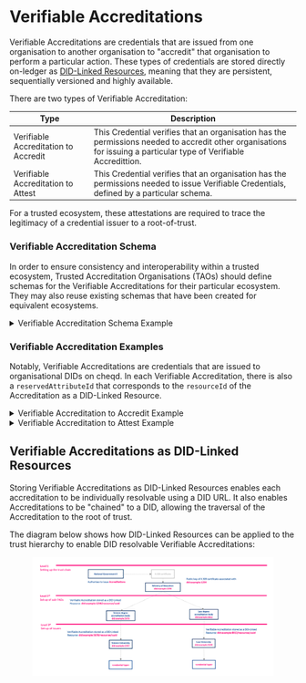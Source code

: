 # Verifiable Accreditations

Verifiable Accreditations are credentials that are issued from one organisation to another organisation to "accredit" that organisation to perform a particular action. These types of credentials are stored directly on-ledger as [DID-Linked Resources](../../architecture/adr-list/adr-002-did-linked-resources.md), meaning that they are persistent, sequentially versioned and highly available.&#x20;

There are two types of Verifiable Accreditation:

| Type                                 | Description                                                                                                                                                        |
| ------------------------------------ | ------------------------------------------------------------------------------------------------------------------------------------------------------------------ |
| Verifiable Accreditation to Accredit | This Credential verifies that an organisation has the permissions needed to accredit other organisations for issuing a particular type of Verifiable Accredittion. |
| Verifiable Accreditation to Attest   | This Credential verifies that an organisation has the permissions needed to issue Verifiable Credentials, defined by a particular schema.                          |

For a trusted ecosystem, these attestations are required to trace the legitimacy of a credential issuer to a root-of-trust.&#x20;

### Verifiable Accreditation Schema

In order to ensure consistency and interoperability within a trusted ecosystem, Trusted Accreditation Organisations (TAOs) should define schemas for the Verifiable Accreditations for their particular ecosystem. They may also reuse existing schemas that have been created for equivalent ecosystems.

<details>

<summary>Verifiable Accreditation Schema Example</summary>

```json
{
  "$schema": "https://json-schema.org/draft/2020-12/schema",
  "title": "Verifiable Accreditation Record",
  "description": "Schema of an Verifiable Accreditation",
  "type": "object",
  "allOf": [
    {
      "properties": {
        "credentialSubject": {
          "description": "Defines additional information about the subject that is described by the Verifiable Accreditation",
          "type": "object",
          "properties": {
            "id": {
              "description": "Defines a unique identifier of the Verifiable Attestation",
              "type": "string",
              "format": "uri"
            },
            "reservedAttributeId": {
              "description": "Defines the attributeId this Verifiable Accreditation has been created for",
              "type": "string"
            },
            "accreditedFor": {
              "description": "Defines a list of claims that define/determine the authorisation of an Issuer to issue certain types of VCs",
              "type": "array",
              "items": {
                "type": "object",
                "properties": {
                  "schemaId": {
                    "description": "Schema, registered as a DID-Linked Resource, which the accredited organisation is allowed to issue, as per their accreditation",
                    "type": "string",
                    "format": "uri"
                  },
                  "types": {
                    "type": "array",
                    "items": {
                      "type": "string"
                    }
                  },
                  "limitJurisdiction": {
                    "anyOf": [
                      {
                        "description": "Defines the jurisdiction for which the accreditation is valid",
                        "type": "string",
                        "format": "uri"
                      },
                      {
                        "type": "array",
                        "description": "Defines the jurisdictions for which the accreditation is valid",
                        "items": {
                          "type": "string",
                          "format": "uri"
                        }
                      }
                    ]
                  }
                },
                "required": ["schemaId", "types", "limitJurisdiction"]
              }
            }
          },
          "required": ["id", "reservedAttributeId", "accreditedFor"]
        },
        "credentialStatus": {
          "description": "Defines revocation details for the issued credential. Further redefined by type extension",
          "type": "object",
          "properties": {
            "id": {
              "description": "Exact identity for the credential status",
              "type": "string",
              "format": "uri"
            },
            "type": {
              "description": "Defines the revocation status type",
              "type": "string",
              "const": "AccreditationEntry"
            }
          },
          "required": ["id", "type"]
        }
      },
      "required": [
        "expirationDate",
        "credentialSubject",
        "credentialStatus",
        "termsOfUse"
      ]
    }
  ]
}

```

</details>

### Verifiable Accreditation Examples

Notably, Verifiable Accreditations are credentials that are issued to organisational DIDs on cheqd. In each Verifiable Accreditation, there is also a `reservedAttributeId` that corresponds to the `resourceId` of the Accreditation as a DID-Linked Resource.

<details>

<summary>Verifiable Accreditation to Accredit Example</summary>

```json
{
  "@context": ["https://www.w3.org/2018/credentials/v1"],
  "id": "urn:uuid:8568b525-a24e-4bc0-9d97-6a8459ec0130",
  "type": [
    "VerifiableCredential",
    "VerifiableAttestation",
    "VerifiableAccreditation",
    "VerifiableAccreditationToAccredit"
  ],
  "issuer": "did:cheqd:testnet:098c4f66-b461-4037-9cf0-c5db75b270c6",
  "issuanceDate": "2021-11-01T00:00:00Z",
  "validFrom": "2021-11-01T00:00:00Z",
  "expirationDate": "2025-06-22T14:11:44Z",
  "issued": "2020-06-22T14:11:44Z",
  "credentialSubject": {
    "id": "did:cheqd:testnet:e21b63d1-a771-4eb9-9452-869cd30fd622",
    "reservedAttributeId": "05afe541-77dd-4eda-9e01-2258c74b291b",
    "accreditedFor": [
      {
        "schemaId": "did:cheqd:testnet:098c4f66-b461-4037-9cf0-c5db75b270c6/resources/83eb0ed8-37d1-4ba6-9e0b-40d60676d4aa",
        "types": [
          "VerifiableCredential",
          "VerifiableAttestation",
          "DiplomaCredential"
        ]
      }
    ]
  },
  "credentialStatus": {
    "id": "did:cheqd:testnet:098c4f66-b461-4037-9cf0-c5db75b270c6?resourceName=accreditationStatus&resourceType=StatusList2021Revocation",
    "type": "StatusList2021Revocation"
  },
  "termsOfUse": [
    {
      "id": "did:cheqd:testnet:098c4f66-b461-4037-9cf0-c5db75b270c6/resources/ab670b62-469c-4901-af7e-0ce94b5cccea",
      "type": "IssuanceCertificate"
    }
  ],
  "credentialSchema": [
    {
      "id": "did:cheqd:testnet:098c4f66-b461-4037-9cf0-c5db75b270c6/resources/83eb0ed8-37d1-4ba6-9e0b-40d60676d4aa",
      "type": "FullJsonSchemaValidator2021"
    }
  ]
}


```

</details>

<details>

<summary>Verifiable Accreditation to Attest Example</summary>

```json
{
  "@context": ["https://www.w3.org/2018/credentials/v1"],
  "id": "urn:uuid:8568b525-a24e-4bc0-9d97-6a8459ec0130",
  "type": [
    "VerifiableCredential",
    "VerifiableAttestation",
    "VerifiableAccreditation",
    "VerifiableAccreditationToAttest"
  ],
  "issuer": "did:cheqd:testnet:098c4f66-b461-4037-9cf0-c5db75b270c6",
  "issuanceDate": "2021-11-01T00:00:00Z",
  "validFrom": "2021-11-01T00:00:00Z",
  "expirationDate": "2025-06-22T14:11:44Z",
  "issued": "2020-06-22T14:11:44Z",
  "credentialSubject": {
    "id": "did:cheqd:testnet:e21b63d1-a771-4eb9-9452-869cd30fd622",
    "reservedAttributeId": "15b49499-2a36-4c73-9f5b-7409b44ce7a3",
    "accreditedFor": [
      {
        "schemaId": "did:cheqd:testnet:098c4f66-b461-4037-9cf0-c5db75b270c6/resources/da4159f1-ff50-4a7c-b0cb-40d3a1f71003a",
        "types": [
          "VerifiableCredential",
          "VerifiableAttestation",
          "DiplomaCredential"
        ]
    ]
  },
  "credentialStatus": {
    "id": "did:cheqd:testnet:098c4f66-b461-4037-9cf0-c5db75b270c6?resourceName=accreditationStatusToAttest&resourceType=StatusList2021Revocation",
    "type": "EbsiAccreditationEntry"
  },
  "termsOfUse": [
    {
      "id": "https://api-test.ebsi.eu/trusted-issuers-registry/../..xyz",
      "type": "IssuanceCertificate"
    }
  ],
  "credentialSchema": [
    {
      "id": "did:cheqd:testnet:098c4f66-b461-4037-9cf0-c5db75b270c6/resources/da4159f1-ff50-4a7c-b0cb-40d3a1f71003a",
      "type": "FullJsonSchemaValidator2021"
    }
  ]
}


```

</details>

## Verifiable Accreditations as DID-Linked Resources

Storing Verifiable Accreditations as DID-Linked Resources enables each accreditation to be individually resolvable using a DID URL. It also enables Accreditations to be "chained" to a DID, allowing the traversal of the Accreditation to the root of trust.&#x20;

The diagram below shows how DID-Linked Resources can be applied to the trust hierarchy to enable DID resolvable Verifiable Accreditations:

<figure><img src="../../.gitbook/assets/Trust Chains using DLRs.png" alt=""><figcaption></figcaption></figure>
